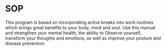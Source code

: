 # SOP

This program is based on incorporating active breaks into work routines which brings great benefits to your body,
mind and soul. Use this manual and strengthen your mental health, the ability to
Observe yourself, transform your thoughts and emotions, as well as improve your
posture and disease prevention.
